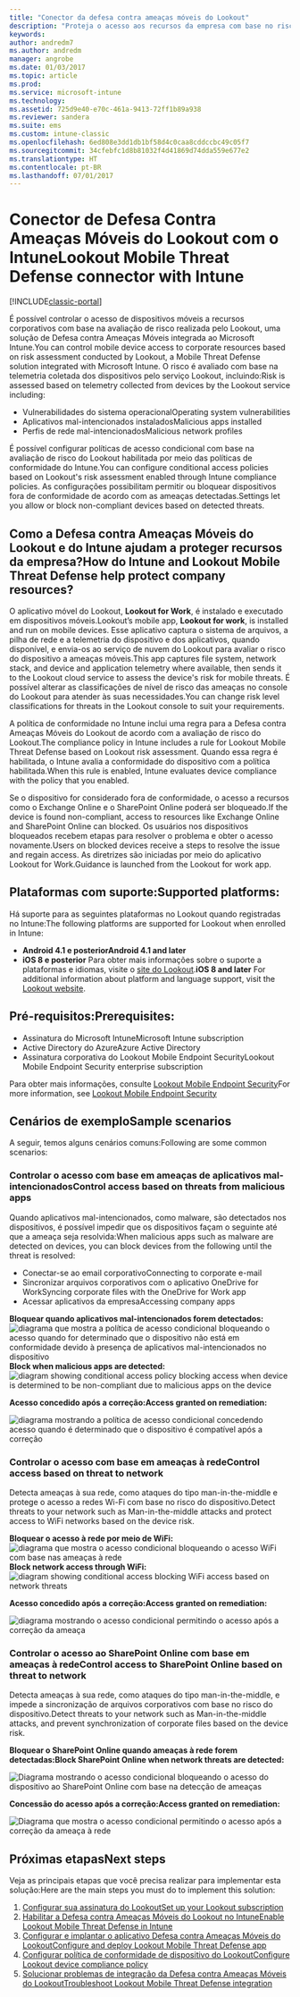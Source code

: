 ```yaml
---
title: "Conector da defesa contra ameaças móveis do Lookout"
description: "Proteja o acesso aos recursos da empresa com base no risco do dispositivo, rede e aplicativo com o conector de Defesa Contra Ameaças Móveis do Lookout e com o Intune."
keywords: 
author: andredm7
ms.author: andredm
manager: angrobe
ms.date: 01/03/2017
ms.topic: article
ms.prod: 
ms.service: microsoft-intune
ms.technology: 
ms.assetid: 725d9e40-e70c-461a-9413-72ff1b89a938
ms.reviewer: sandera
ms.suite: ems
ms.custom: intune-classic
ms.openlocfilehash: 6ed808e3dd1db1bf58d4c0caa8cddccbc49c05f7
ms.sourcegitcommit: 34cfebfc1d8b81032f4d41869d74dda559e677e2
ms.translationtype: HT
ms.contentlocale: pt-BR
ms.lasthandoff: 07/01/2017
---
```

# <span data-ttu-id="c088d-103">Conector de Defesa Contra Ameaças Móveis do Lookout com o Intune</span><span class="sxs-lookup"><span data-stu-id="c088d-103">Lookout Mobile Threat Defense connector with Intune</span></span>
<a id="lookout-mobile-threat-defense-connector-with-intune" class="xliff"></a>

[!INCLUDE[classic-portal](../includes/classic-portal.md)]

<span data-ttu-id="c088d-104">É possível controlar o acesso de dispositivos móveis a recursos corporativos com base na avaliação de risco realizada pelo Lookout, uma solução de Defesa contra Ameaças Móveis integrada ao Microsoft Intune.</span><span class="sxs-lookup"><span data-stu-id="c088d-104">You can control mobile device access to corporate resources based on risk assessment conducted by Lookout, a Mobile Threat Defense solution integrated with Microsoft Intune.</span></span> <span data-ttu-id="c088d-105">O risco é avaliado com base na telemetria coletada dos dispositivos pelo serviço Lookout, incluindo:</span><span class="sxs-lookup"><span data-stu-id="c088d-105">Risk is assessed based on telemetry collected from devices by the Lookout service including:</span></span>
- <span data-ttu-id="c088d-106">Vulnerabilidades do sistema operacional</span><span class="sxs-lookup"><span data-stu-id="c088d-106">Operating system vulnerabilities</span></span>
- <span data-ttu-id="c088d-107">Aplicativos mal-intencionados instalados</span><span class="sxs-lookup"><span data-stu-id="c088d-107">Malicious apps installed</span></span>
- <span data-ttu-id="c088d-108">Perfis de rede mal-intencionados</span><span class="sxs-lookup"><span data-stu-id="c088d-108">Malicious network profiles</span></span>

<span data-ttu-id="c088d-109">É possível configurar políticas de acesso condicional com base na avaliação de risco do Lookout habilitada por meio das políticas de conformidade do Intune.</span><span class="sxs-lookup"><span data-stu-id="c088d-109">You can  configure conditional access policies based on Lookout's risk assessment enabled through Intune compliance policies.</span></span> <span data-ttu-id="c088d-110">As configurações possibilitam permitir ou bloquear dispositivos fora de conformidade de acordo com as ameaças detectadas.</span><span class="sxs-lookup"><span data-stu-id="c088d-110">Settings let you allow or block non-compliant devices based on detected threats.</span></span>

## <span data-ttu-id="c088d-111">Como a Defesa contra Ameaças Móveis do Lookout e do Intune ajudam a proteger recursos da empresa?</span><span class="sxs-lookup"><span data-stu-id="c088d-111">How do Intune and Lookout Mobile Threat Defense help protect company resources?</span></span>
<a id="how-do-intune-and-lookout-mobile-threat-defense-help-protect-company-resources" class="xliff"></a>
<span data-ttu-id="c088d-112">O aplicativo móvel do Lookout, **Lookout for Work**, é instalado e executado em dispositivos móveis.</span><span class="sxs-lookup"><span data-stu-id="c088d-112">Lookout’s mobile app, **Lookout for work**, is installed and run on mobile devices.</span></span> <span data-ttu-id="c088d-113">Esse aplicativo captura o sistema de arquivos, a pilha de rede e a telemetria do dispositivo e dos aplicativos, quando disponível, e envia-os ao serviço de nuvem do Lookout para avaliar o risco do dispositivo a ameaças móveis.</span><span class="sxs-lookup"><span data-stu-id="c088d-113">This app captures file system, network stack, and device and application telemetry where available, then sends it to the Lookout cloud service to assess the device's risk for mobile threats.</span></span> <span data-ttu-id="c088d-114">É possível alterar as classificações de nível de risco das ameaças no console do Lookout para atender às suas necessidades.</span><span class="sxs-lookup"><span data-stu-id="c088d-114">You can change risk level classifications for threats in the Lookout console to suit your requirements.</span></span>  

<span data-ttu-id="c088d-115">A política de conformidade no Intune inclui uma regra para a Defesa contra Ameaças Móveis do Lookout de acordo com a avaliação de risco do Lookout.</span><span class="sxs-lookup"><span data-stu-id="c088d-115">The compliance policy in Intune includes a rule for Lookout Mobile Threat Defense based on Lookout risk assessment.</span></span> <span data-ttu-id="c088d-116">Quando essa regra é habilitada, o Intune avalia a conformidade do dispositivo com a política habilitada.</span><span class="sxs-lookup"><span data-stu-id="c088d-116">When this rule is enabled, Intune evaluates device compliance with the policy that you enabled.</span></span>

<span data-ttu-id="c088d-117">Se o dispositivo for considerado fora de conformidade, o acesso a recursos como o Exchange Online e o SharePoint Online poderá ser bloqueado.</span><span class="sxs-lookup"><span data-stu-id="c088d-117">If the device is found non-compliant, access to resources like Exchange Online and SharePoint Online can blocked.</span></span> <span data-ttu-id="c088d-118">Os usuários nos dispositivos bloqueados recebem etapas para resolver o problema e obter o acesso novamente.</span><span class="sxs-lookup"><span data-stu-id="c088d-118">Users on blocked devices receive a steps to resolve the issue and regain access.</span></span> <span data-ttu-id="c088d-119">As diretrizes são iniciadas por meio do aplicativo Lookout for Work.</span><span class="sxs-lookup"><span data-stu-id="c088d-119">Guidance is launched from the Lookout for work app.</span></span>

## <span data-ttu-id="c088d-120">Plataformas com suporte:</span><span class="sxs-lookup"><span data-stu-id="c088d-120">Supported platforms:</span></span>
<a id="supported-platforms" class="xliff"></a>
<span data-ttu-id="c088d-121">Há suporte para as seguintes plataformas no Lookout quando registradas no Intune:</span><span class="sxs-lookup"><span data-stu-id="c088d-121">The following platforms are supported for Lookout when enrolled in Intune:</span></span>
* <span data-ttu-id="c088d-122">**Android 4.1 e posterior**</span><span class="sxs-lookup"><span data-stu-id="c088d-122">**Android 4.1 and later**</span></span>
* <span data-ttu-id="c088d-123">**iOS 8 e posterior** Para obter mais informações sobre o suporte a plataformas e idiomas, visite o [site do Lookout](https://personal.support.lookout.com/hc/articles/114094140253).</span><span class="sxs-lookup"><span data-stu-id="c088d-123">**iOS 8 and later** For additional information about platform and language support, visit the [Lookout website](https://personal.support.lookout.com/hc/articles/114094140253).</span></span>

## <span data-ttu-id="c088d-124">Pré-requisitos:</span><span class="sxs-lookup"><span data-stu-id="c088d-124">Prerequisites:</span></span>
<a id="prerequisites" class="xliff"></a>
* <span data-ttu-id="c088d-125">Assinatura do Microsoft Intune</span><span class="sxs-lookup"><span data-stu-id="c088d-125">Microsoft Intune subscription</span></span>
* <span data-ttu-id="c088d-126">Active Directory do Azure</span><span class="sxs-lookup"><span data-stu-id="c088d-126">Azure Active Directory</span></span>
* <span data-ttu-id="c088d-127">Assinatura corporativa do Lookout Mobile Endpoint Security</span><span class="sxs-lookup"><span data-stu-id="c088d-127">Lookout Mobile Endpoint Security enterprise subscription</span></span>  

<span data-ttu-id="c088d-128">Para obter mais informações, consulte [Lookout Mobile Endpoint Security](https://www.lookout.com/products/mobile-endpoint-security)</span><span class="sxs-lookup"><span data-stu-id="c088d-128">For more information, see [Lookout Mobile Endpoint Security](https://www.lookout.com/products/mobile-endpoint-security)</span></span>

## <span data-ttu-id="c088d-129">Cenários de exemplo</span><span class="sxs-lookup"><span data-stu-id="c088d-129">Sample scenarios</span></span>
<a id="sample-scenarios" class="xliff"></a>
<span data-ttu-id="c088d-130">A seguir, temos alguns cenários comuns:</span><span class="sxs-lookup"><span data-stu-id="c088d-130">Following are some common scenarios:</span></span>

### <span data-ttu-id="c088d-131">Controlar o acesso com base em ameaças de aplicativos mal-intencionados</span><span class="sxs-lookup"><span data-stu-id="c088d-131">Control access based on threats from malicious apps</span></span>
<a id="control-access-based-on-threats-from-malicious-apps" class="xliff"></a>
<span data-ttu-id="c088d-132">Quando aplicativos mal-intencionados, como malware, são detectados nos dispositivos, é possível impedir que os dispositivos façam o seguinte até que a ameaça seja resolvida:</span><span class="sxs-lookup"><span data-stu-id="c088d-132">When malicious apps such as malware are detected on devices, you can block devices from the following until the threat is resolved:</span></span>
* <span data-ttu-id="c088d-133">Conectar-se ao email corporativo</span><span class="sxs-lookup"><span data-stu-id="c088d-133">Connecting to corporate e-mail</span></span>
* <span data-ttu-id="c088d-134">Sincronizar arquivos corporativos com o aplicativo OneDrive for Work</span><span class="sxs-lookup"><span data-stu-id="c088d-134">Syncing corporate files with the OneDrive for Work app</span></span>
* <span data-ttu-id="c088d-135">Acessar aplicativos da empresa</span><span class="sxs-lookup"><span data-stu-id="c088d-135">Accessing company apps</span></span>

<span data-ttu-id="c088d-136">**Bloquear quando aplicativos mal-intencionados forem detectados:**
![diagrama que mostra a política de acesso condicional bloqueando o acesso quando for determinado que o dispositivo não está em conformidade devido à presença de aplicativos mal-intencionados no dispositivo](../media/mtp/malicious-apps-blocked.png)</span><span class="sxs-lookup"><span data-stu-id="c088d-136">**Block when malicious apps are detected:**
![diagram showing conditional access policy blocking access when device is determined to be non-compliant due to malicious apps on the device](../media/mtp/malicious-apps-blocked.png)</span></span>

<span data-ttu-id="c088d-137">**Acesso concedido após a correção:**</span><span class="sxs-lookup"><span data-stu-id="c088d-137">**Access granted on remediation:**</span></span>

![diagrama mostrando a política de acesso condicional concedendo acesso quando é determinado que o dispositivo é compatível após a correção](../media/mtp/malicious-apps-unblocked.png)

### <span data-ttu-id="c088d-139">Controlar o acesso com base em ameaças à rede</span><span class="sxs-lookup"><span data-stu-id="c088d-139">Control access based on threat to network</span></span>
<a id="control-access-based-on-threat-to-network" class="xliff"></a>
<span data-ttu-id="c088d-140">Detecta ameaças à sua rede, como ataques do tipo man-in-the-middle e protege o acesso a redes Wi-Fi com base no risco do dispositivo.</span><span class="sxs-lookup"><span data-stu-id="c088d-140">Detect threats to your network such as Man-in-the-middle attacks and protect access to WiFi networks based on the device risk.</span></span>

<span data-ttu-id="c088d-141">**Bloquear o acesso à rede por meio de WiFi:**
![diagrama que mostra o acesso condicional bloqueando o acesso WiFi com base nas ameaças à rede](../media/mtp/network-wifi-blocked.png)</span><span class="sxs-lookup"><span data-stu-id="c088d-141">**Block network access through WiFi:**
![diagram showing conditional access blocking WiFi access based on network threats](../media/mtp/network-wifi-blocked.png)</span></span>

<span data-ttu-id="c088d-142">**Acesso concedido após a correção:**</span><span class="sxs-lookup"><span data-stu-id="c088d-142">**Access granted on remediation:**</span></span>

![diagrama mostrando o acesso condicional permitindo o acesso após a correção da ameaça](../media/mtp/network-wifi-unblocked.png)
### <span data-ttu-id="c088d-144">Controlar o acesso ao SharePoint Online com base em ameaças à rede</span><span class="sxs-lookup"><span data-stu-id="c088d-144">Control access to SharePoint Online based on threat to network</span></span>
<a id="control-access-to-sharepoint-online-based-on-threat-to-network" class="xliff"></a>

<span data-ttu-id="c088d-145">Detecta ameaças à sua rede, como ataques do tipo man-in-the-middle, e impede a sincronização de arquivos corporativos com base no risco do dispositivo.</span><span class="sxs-lookup"><span data-stu-id="c088d-145">Detect threats to your network such as Man-in-the-middle attacks, and prevent synchronization of corporate files based on the device risk.</span></span>

<span data-ttu-id="c088d-146">**Bloquear o SharePoint Online quando ameaças à rede forem detectadas:**</span><span class="sxs-lookup"><span data-stu-id="c088d-146">**Block SharePoint Online when network threats are detected:**</span></span>

![Diagrama mostrando o acesso condicional bloqueando o acesso do dispositivo ao SharePoint Online com base na detecção de ameaças](../media/mtp/network-spo-blocked.png)


<span data-ttu-id="c088d-148">**Concessão do acesso após a correção:**</span><span class="sxs-lookup"><span data-stu-id="c088d-148">**Access granted on remediation:**</span></span>

![Diagrama que mostra o acesso condicional permitindo o acesso após a correção da ameaça à rede](../media/mtp/network-spo-unblocked.png)

## <span data-ttu-id="c088d-150">Próximas etapas</span><span class="sxs-lookup"><span data-stu-id="c088d-150">Next steps</span></span>
<a id="next-steps" class="xliff"></a>
<span data-ttu-id="c088d-151">Veja as principais etapas que você precisa realizar para implementar esta solução:</span><span class="sxs-lookup"><span data-stu-id="c088d-151">Here are the main steps you must do to implement this solution:</span></span>
1.  [<span data-ttu-id="c088d-152">Configurar sua assinatura do Lookout</span><span class="sxs-lookup"><span data-stu-id="c088d-152">Set up your Lookout subscription</span></span>](setup-your-lookout-mtd-subscription.md)
2.  [<span data-ttu-id="c088d-153">Habilitar a Defesa contra Ameaças Móveis do Lookout no Intune</span><span class="sxs-lookup"><span data-stu-id="c088d-153">Enable Lookout Mobile Threat Defense in Intune</span></span>](enable-lookout-mtd-connection.md)
3.  [<span data-ttu-id="c088d-154">Configurar e implantar o aplicativo Defesa contra Ameaças Móveis do Lookout</span><span class="sxs-lookup"><span data-stu-id="c088d-154">Configure and deploy Lookout Mobile Threat Defense app</span></span>](configure-deploy-lookout-for-work-app.md)
4.  [<span data-ttu-id="c088d-155">Configurar política de conformidade de dispositivo do Lookout</span><span class="sxs-lookup"><span data-stu-id="c088d-155">Configure Lookout device compliance policy</span></span>](create-lookout-device-compliance-policy.md)
5.  [<span data-ttu-id="c088d-156">Solucionar problemas de integração da Defesa contra Ameaças Móveis do Lookout</span><span class="sxs-lookup"><span data-stu-id="c088d-156">Troubleshoot Lookout Mobile Threat Defense integration</span></span>](/intune-classic/troubleshoot/device-threat-protection-troubleshooting)
